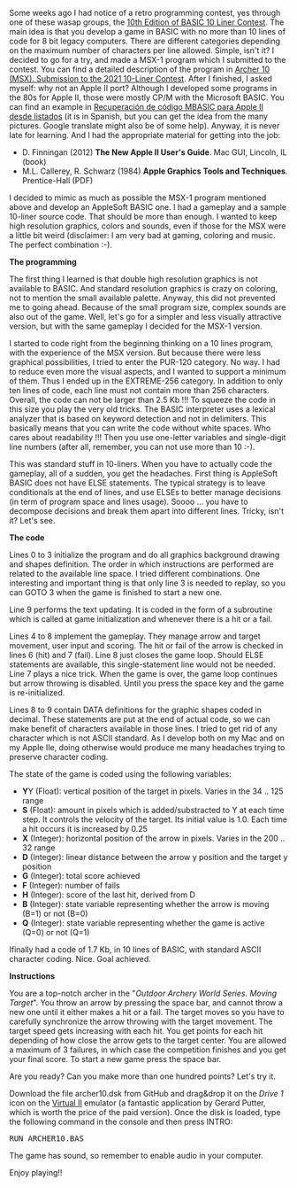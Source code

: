 Some weeks ago I had notice of a retro programming contest, yes through one of these wasap groups, the <A HREF="https://gkanold.wixsite.com/homeputerium/rules2021">10th Edition of BASIC 10 Liner Contest</A>. The main idea is that you develop a game in BASIC with no more than 10 lines of code for 8 bit legacy computers. There are different categories depending on the maximum number of characters per line allowed. Simple, isn't it? I decided to go for a try, and made a MSX-1 program which I submitted to the contest. You can find a detailed description of the program in <A HREF="https://humbertomb.blogspot.com/2021/02/archer10-submission-to-2021-10-liner.html">Archer 10 (MSX). Submission to the 2021 10-Liner Contest</A>. After I finished, I asked myself: why not an Apple II port? Although I developed some programs in the 80s for Apple II, those were mostly CP/M with the Microsoft BASIC. You can find an example in <A HREF="https://humbertomb.blogspot.com/2020/10/recuperacion-de-codigo-mbasic-para.html">Recuperación de código MBASIC para Apple II desde listados</A> (it is in Spanish, but you can get the idea from the many pictures. Google translate might also be of some help). Anyway, it is never late for learning. And I had the appropriate material for getting into the job:

<UL>
  <LI>D. Finningan (2012) <B>The New Apple II User's Guide</B>. Mac GUI, Lincoln, IL (book)</LI>
  <LI>M.L. Callerey, R. Schwarz (1984) <B>Apple Graphics Tools and Techniques</B>. Prentice-Hall (PDF)</LI>
</UL>
  
I decided to mimic as much as possible the MSX-1 program mentioned above and develop an AppleSoft BASIC one. I had a gameplay and a sample 10-liner source code. That should be more than enough. I wanted to keep high resolution graphics, colors and sounds, even if those for the MSX were a little bit weird (disclaimer: I am very bad at gaming, coloring and music. The perfect combination :-).

<B>The programming</B>

The first thing I learned is that double high resolution graphics is not available to BASIC. And standard resolution graphics is crazy on coloring, not to mention the small available palette. Anyway, this did not prevented me to going ahead. Because of the small program size, complex sounds are also out of the game. Well, let's go for a simpler and less visually attractive version, but with the same gameplay I decided for the MSX-1 version.

I started to code right from the beginning thinking on a 10 lines program, with the experience of the MSX version. But because there were less graphical possibilities, I tried to enter the PUR-120 category. No way.  I had to reduce even more the visual aspects, and I wanted to support a minimum of them. Thus I ended up in the EXTREME-256 category. In addition to only ten lines of code, each line must not contain more than 256 characters. Overall, the code can not be larger than 2.5 Kb !!! To squeeze the code in this size you play the very old tricks. The BASIC interpreter uses a lexical analyzer that is based on keyword detection and not in delimiters. This basically means that you can write the code without white spaces. Who cares about readability !!! Then you use one-letter variables and single-digit line numbers (after all, remember, you can not use more than 10 :-). 

This was standard stuff in 10-liners. When you have to actually code the gameplay, all of a sudden, you get the headaches. First thing is AppleSoft BASIC does not have ELSE statements. The typical strategy is to leave conditionals at the end of lines, and use ELSEs to better manage decisions (in term of program space and lines usage). Soooo ... you have to decompose decisions and break them apart into different lines. Tricky, isn't it? Let's see.

<B>The code</B>

Lines 0 to 3 initialize the program and do all graphics background drawing and shapes definition. The order in which instructions are performed are related to the available line space. I tried different combinations. One interesting and important thing is that only line 3 is needed to replay, so you can GOTO 3 when the game is finished to start a new one.

Line 9 performs the text updating. It is coded in the form of a subroutine which is called at game initialization and whenever there is a hit or a fail.

Lines 4 to 8 implement the gameplay. They manage arrow and target movement, user input and scoring. The hit or fail of the arrow is checked in lines 6 (hit) and 7 (fail). Line 8 just closes the game loop. Should ELSE statements are available, this single-statement line would not be needed. Line 7 plays a nice trick. When the game is over, the game loop continues but arrow throwing is disabled. Until you press the space key and the game is re-initialized.

Lines 8 to 9 contain DATA definitions for the graphic shapes coded in decimal. These statements are put at the end of actual code, so we can make benefit of characters available in those lines. I tried to get rid of any character which is not ASCII standard. As I develop both on my Mac and on my Apple IIe, doing otherwise would produce me many headaches trying to preserve character coding.

The state of the game is coded using the following variables:
<UL>
<LI><B>Y</B>Y (Float): vertical position of the target in pixels. Varies in the 34 .. 125 range</LI>
<LI><B>S</B> (Float): amount in pixels which is added/substracted to Y at each time step. It controls the velocity of the target. Its initial value is 1.0. Each time a hit occurs it is increased by 0.25 </LI>
<LI><B>X</B> (Integer): horizontal position of the arrow in pixels. Varies in the 200 .. 32 range</LI>
<LI><B>D</B> (Integer): linear distance between the arrow y position and the target y position</LI>
<LI><B>G</B> (Integer): total score achieved</LI>
<LI><B>F</B> (Integer): number of fails</LI>
<LI><B>H</B> (Integer): score of the last hit, derived from D</LI>
<LI><B>B</B> (Integer): state variable representing whether the arrow is moving (B=1) or not (B=0)</LI>
<LI><B>Q</B> (Integer): state variable representing whether the game is active (Q=0) or not (Q=1)</LI>
</UL>  
Ifinally had a code of 1.7 Kb, in 10 lines of BASIC, with standard ASCII character coding. Nice. Goal achieved. 

<B>Instructions</B>

You are a top-notch archer in the "<I>Outdoor Archery World Series. Moving Target</I>". You throw an arrow by pressing the space bar, and cannot throw a new one until it either makes a hit or a fail. The target moves so you have to carefully synchronize the arrow throwing with the target movement. The target speed gets increasing with each hit. You get points for each hit depending of how close the arrow gets to the target center. You are allowed a maximum of 3 failures, in which case the competition finishes and you get your final score. To start a new game press the space bar.

Are you ready? Can you make more than one hundred points? Let's try it.

Download the file archer10.dsk from GitHub and drag&drop it on the <i>Drive 1</I> icon on the <A HREF="https://www.virtualii.com">Virtual II</A> emulator (a fantastic application by Gerard Putter, which is worth the price of the paid version). Once the disk is loaded, type the following command in the console and then press INTRO:

<TT>RUN ARCHER10.BAS</TT>

The game has sound, so remember to enable audio in your computer.

Enjoy playing!!




